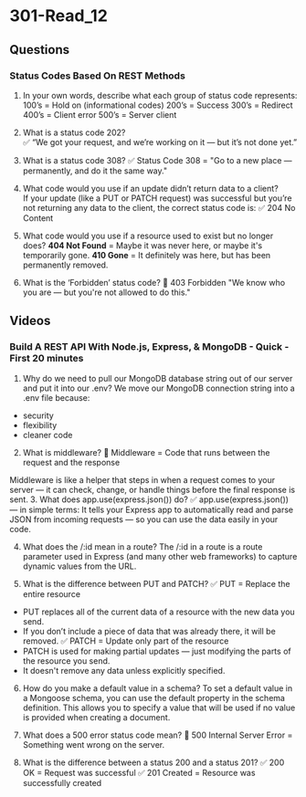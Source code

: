 # 301-Read_12

## Questions
### Status Codes Based On REST Methods
1. In your own words, describe what each group of status code represents:
100’s = Hold on (informational codes)
200’s = Success
300’s = Redirect
400’s = Client error 
500’s = Server client

2. What is a status code 202?  
✅ “We got your request, and we’re working on it — but it’s not done yet.”

3. What is a status code 308? 
✅ Status Code 308 = "Go to a new place — permanently, and do it the same way."

4. What code would you use if an update didn’t return data to a client?  
If your update (like a PUT or PATCH request) was successful but you’re not returning any data to the client, the correct status code is:
✅ 204 No Content

5. What code would you use if a resource used to exist but no longer does?
**404 Not Found** = Maybe it was never here, or maybe it's temporarily gone.
**410 Gone** = It definitely was here, but has been permanently removed.

6. What is the ‘Forbidden’ status code?
🚫 403 Forbidden
"We know who you are — but you're not allowed to do this."

## Videos
### Build A REST API With Node.js, Express, & MongoDB - Quick - First 20 minutes
1. Why do we need to pull our MongoDB database string out of our server and put it into our .env?
We move our MongoDB connection string into a .env file because:
- security 
- flexibility
- cleaner code

2. What is middleware?
🧩 Middleware = Code that runs between the request and the response

Middleware is like a helper that steps in when a request comes to your server — it can check, change, or handle things before the final response is sent.
3. What does app.use(express.json()) do?
✅ app.use(express.json()) — in simple terms:
It tells your Express app to automatically read and parse JSON from incoming requests — so you can use the data easily in your code.

4. What does the /:id mean in a route?
The /:id in a route is a route parameter used in Express (and many other web frameworks) to capture dynamic values from the URL.

5. What is the difference between PUT and PATCH?
✅ PUT = Replace the entire resource
- PUT replaces all of the current data of a resource with the new data you send.
- If you don’t include a piece of data that was already there, it will be removed.
✅ PATCH = Update only part of the resource
- PATCH is used for making partial updates — just modifying the parts of the resource you send.
- It doesn't remove any data unless explicitly specified.

6. How do you make a default value in a schema?
To set a default value in a Mongoose schema, you can use the default property in the schema definition. This allows you to specify a value that will be used if no value is provided when creating a document.

7. What does a 500 error status code mean?
🚨 500 Internal Server Error = Something went wrong on the server.

8. What is the difference between a status 200 and a status 201?
✅ 200 OK = Request was successful
✅ 201 Created = Resource was successfully created


